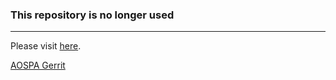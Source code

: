 ### This repository is no longer used

----------------------

Please visit [here](https://github.com/arter97/android_kernel_oneplus_sm8350/tree/sapphire).

[AOSPA Gerrit](https://gerrit.aospa.co/q/topic:op9-arter97-kernel)
